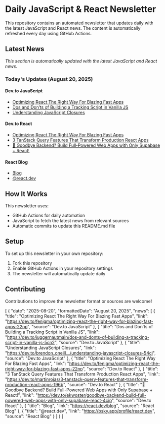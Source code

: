 # Daily JavaScript & React Newsletter

This repository contains an automated newsletter that updates daily with the latest JavaScript and React news. The content is automatically refreshed every day using GitHub Actions.

## Latest News

*This section is automatically updated with the latest JavaScript and React news.*

### Today's Updates (August 20, 2025)

#### Dev.to JavaScript

- [Optimizing React The Right Way For Blazing Fast Apps](https://dev.to/fenigma/optimizing-react-the-right-way-for-blazing-fast-apps-22np)
- [Dos and Don’ts of Building a Tracking Script in Vanilla JS](https://dev.to/juggernautmain/dos-and-donts-of-building-a-tracking-script-in-vanilla-js-5cn2)
- [Understanding JavaScript Closures](https://dev.to/brendon_oneill__/understanding-javascript-closures-54ci)

#### Dev.to React

- [Optimizing React The Right Way For Blazing Fast Apps](https://dev.to/fenigma/optimizing-react-the-right-way-for-blazing-fast-apps-22np)
- [3 TanStack Query Features That Transform Production React Apps](https://dev.to/martinrojas/3-tanstack-query-features-that-transform-production-react-apps-196b)
- [🚀 Goodbye Backend? Build Full-Powered Web Apps with Only Supabase + React!](https://dev.to/ekwoster/goodbye-backend-build-full-powered-web-apps-with-only-supabase-react-4cip)

#### React Blog

- [Blog](https://react.dev/blog)
- [@react.dev](https://bsky.app/profile/react.dev)

## How It Works

This newsletter uses:
- GitHub Actions for daily automation
- JavaScript to fetch the latest news from relevant sources
- Automatic commits to update this README.md file

## Setup

To set up this newsletter in your own repository:

1. Fork this repository
2. Enable GitHub Actions in your repository settings
3. The newsletter will automatically update daily

## Contributing

Contributions to improve the newsletter format or sources are welcome!

<!-- NEWS_DATA_START -->
[
  {
    "date": "2025-08-20",
    "formattedDate": "August 20, 2025",
    "news": [
      {
        "title": "Optimizing React The Right Way For Blazing Fast Apps",
        "link": "https://dev.to/fenigma/optimizing-react-the-right-way-for-blazing-fast-apps-22np",
        "source": "Dev.to JavaScript"
      },
      {
        "title": "Dos and Don’ts of Building a Tracking Script in Vanilla JS",
        "link": "https://dev.to/juggernautmain/dos-and-donts-of-building-a-tracking-script-in-vanilla-js-5cn2",
        "source": "Dev.to JavaScript"
      },
      {
        "title": "Understanding JavaScript Closures",
        "link": "https://dev.to/brendon_oneill__/understanding-javascript-closures-54ci",
        "source": "Dev.to JavaScript"
      },
      {
        "title": "Optimizing React The Right Way For Blazing Fast Apps",
        "link": "https://dev.to/fenigma/optimizing-react-the-right-way-for-blazing-fast-apps-22np",
        "source": "Dev.to React"
      },
      {
        "title": "3 TanStack Query Features That Transform Production React Apps",
        "link": "https://dev.to/martinrojas/3-tanstack-query-features-that-transform-production-react-apps-196b",
        "source": "Dev.to React"
      },
      {
        "title": "🚀 Goodbye Backend? Build Full-Powered Web Apps with Only Supabase + React!",
        "link": "https://dev.to/ekwoster/goodbye-backend-build-full-powered-web-apps-with-only-supabase-react-4cip",
        "source": "Dev.to React"
      },
      {
        "title": "Blog",
        "link": "https://react.dev/blog",
        "source": "React Blog"
      },
      {
        "title": "@react.dev",
        "link": "https://bsky.app/profile/react.dev",
        "source": "React Blog"
      }
    ]
  }
]
<!-- NEWS_DATA_END -->
